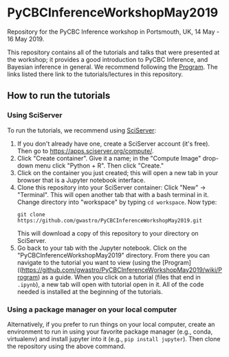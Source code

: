 # PyCBCInferenceWorkshopMay2019
Repository for the PyCBC Inference workshop in Portsmouth, UK, 14 May - 16 May 2019.

This repository contains all of the tutorials and talks that were presented at the workshop; it provides a good introduction to PyCBC Inference, and Bayesian inference in general. We recommend following the [Program](https://github.com/gwastro/PyCBCInferenceWorkshopMay2019/wiki/Program). The links listed there link to the tutorials/lectures in this repository.

## How to run the tutorials
### Using SciServer
To run the tutorials, we recommend using [SciServer](https://apps.sciserver.org):
  1. If you don't already have one, create a SciServer account (it's free). Then go to https://apps.sciserver.org/compute/.
  2. Click "Create container". Give it a name; in the "Compute Image" drop-down menu click "Python + R". Then click "Create."
  3. Click on the container you just created; this will open a new tab in your browser that is a Jupyter notebook interface.
  4. Clone this repository into your SciServer container: Click "New" -> "Terminal". This will open another tab that with a bash terminal in it. Change directory into "workspace" by typing `cd workspace`. Now type:
     ```
     git clone https://github.com/gwastro/PyCBCInferenceWorkshopMay2019.git
     ```
     This will download a copy of this repository to your directory on SciServer.
  5. Go back to your tab with the Jupyter notebook. Click on the "PyCBCInferenceWorkshopMay2019" directory. From there you can navigate to the tutorial you want to view (using the [Program]((https://github.com/gwastro/PyCBCInferenceWorkshopMay2019/wiki/Program) as a guide. When you click on a tutorial (files that end in `.ipynb`), a new tab will open with tutorial open in it. All of the code needed is installed at the beginning of the tutorials.

### Using a package manager on your local computer
Alternatively, if you prefer to run things on your local computer, create an environment to run in using your favorite package manager (e.g., conda, virtualenv) and install jupyter into it (e.g., `pip install jupyter`). Then clone the repository using the above command.
